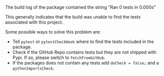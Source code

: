 The build log of the package contained the string "Ran 0 tests in 0.000s"

This generally indicates that the build was unable to find the tests associated with this project.

Some possible ways to solve this problem are:

- Tell `pytest` or `pytestCheckHook` where to find the tests included in the package.
- Check if the GitHub Repo contains tests but they are not shipped with Pypi. If so, please switch to `fetchFromGitHub`.
- If the packages does not contain any tests add `doCheck = false;` and a `pythonImportsCheck`.
